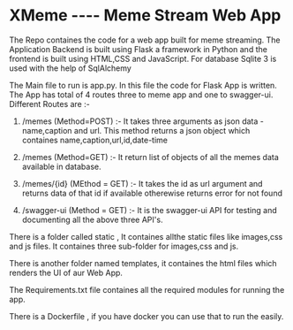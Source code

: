 # XMeme ---- Meme Stream Web App

The Repo containes the code for a web app built for meme streaming. The Application Backend is built using Flask a framework in Python and the frontend is built using HTML,CSS and JavaScript. For database Sqlite 3 is used with the help of SqlAlchemy

The Main file to run is app.py. In this file the code for Flask App is written. The App has total of 4 routes three to meme app and one to swagger-ui. Different Routes are :-

1. /memes (Method=POST) :- It takes three arguments as json data - name,caption and url. This method returns a json object which containes name,caption,url,id,date-time

2. /memes (Method=GET) :- It return list of objects of all the memes data available in database.

3. /memes/{id} (MEthod = GET) :- It takes the id as url argument and returns data of that id if available otherewise returns error for not found

4. /swagger-ui (Method = GET) :- It is the swagger-ui API for testing and documenting all the above three API's.

There is a folder called static , It containes allthe static files like images,css and js files. It containes three sub-folder for images,css and js.

There is another folder named templates, it containes the html files which renders the UI of aur Web App.

The Requirements.txt file containes all the required modules for running the app.

There is a Dockerfile , if you have docker you can use that to run the easily.

